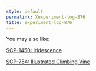 ```yaml
---
style: default
permalink: Xexperiment-log-876
title: experiment-log-876
---
```

You may also like:

[SCP-1450: Iridescence](http://scp-wiki.net/scp-1450)

[SCP-754: Illustrated Climbing Vine](http://scp-wiki.net/scp-754)
